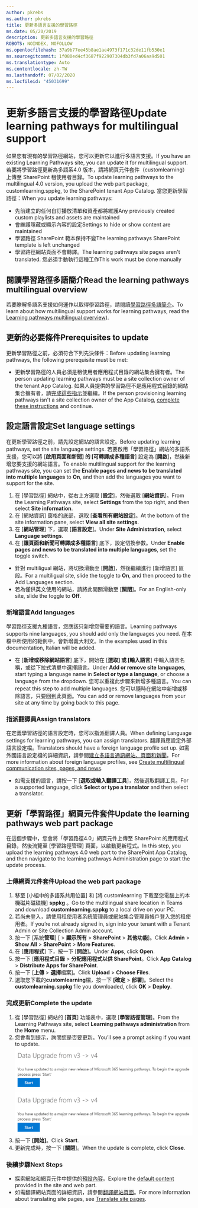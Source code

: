```yaml
---
author: pkrebs
ms.author: pkrebs
title: 更新多語言支援的學習路徑
ms.date: 05/20/2019
description: 更新多語言支援的學習路徑
ROBOTS: NOINDEX, NOFOLLOW
ms.openlocfilehash: 37a9b77ee45b8ae1ae4973f171c32de11fb530e1
ms.sourcegitcommit: 1f080ed4cf3687f922907304db3fd7a06aa9d501
ms.translationtype: Auto
ms.contentlocale: zh-TW
ms.lasthandoff: 07/02/2020
ms.locfileid: "45031699"
---
```

# <a name="update-learning-pathways-for-multilingual-support"></a><span data-ttu-id="9fdcc-103">更新多語言支援的學習路徑</span><span class="sxs-lookup"><span data-stu-id="9fdcc-103">Update learning pathways for multilingual support</span></span>
<span data-ttu-id="9fdcc-104">如果您有現有的學習路徑網站，您可以更新它以進行多語言支援。</span><span class="sxs-lookup"><span data-stu-id="9fdcc-104">If you have an existing Learning Pathways site, you can update it for multilingual support.</span></span> <span data-ttu-id="9fdcc-105">若要將學習路徑更新為多語系4.0 版本，請將網頁元件套件（customlearning）上傳至 SharePoint 租使用者目錄。</span><span class="sxs-lookup"><span data-stu-id="9fdcc-105">To update learning pathways to the multilingual 4.0 version, you upload the web part package, customlearning.sppkg, to the SharePoint tenant App Catalog.</span></span> <span data-ttu-id="9fdcc-106">當您更新學習路徑：</span><span class="sxs-lookup"><span data-stu-id="9fdcc-106">When you update learning pathways:</span></span>  

- <span data-ttu-id="9fdcc-107">先前建立的任何自訂播放清單和資產都將維護</span><span class="sxs-lookup"><span data-stu-id="9fdcc-107">Any previously created custom playlists and assets are maintained</span></span>
- <span data-ttu-id="9fdcc-108">會維護隱藏或顯示內容的設定</span><span class="sxs-lookup"><span data-stu-id="9fdcc-108">Settings to hide or show content are maintained</span></span>
- <span data-ttu-id="9fdcc-109">學習路徑 SharePoint 範本保持不變</span><span class="sxs-lookup"><span data-stu-id="9fdcc-109">The learning pathways SharePoint template is left unchanged</span></span>
- <span data-ttu-id="9fdcc-110">學習路徑網站頁面不會轉譯。</span><span class="sxs-lookup"><span data-stu-id="9fdcc-110">The learning pathways site pages aren't translated.</span></span> <span data-ttu-id="9fdcc-111">您必須手動執行這種工作</span><span class="sxs-lookup"><span data-stu-id="9fdcc-111">This work must be done manually</span></span>

## <a name="read-the-learning-pathways-multilingual-overview"></a><span data-ttu-id="9fdcc-112">閱讀學習路徑多語簡介</span><span class="sxs-lookup"><span data-stu-id="9fdcc-112">Read the learning pathways multilingual overview</span></span>
<span data-ttu-id="9fdcc-113">若要瞭解多語系支援如何運作以取得學習路徑，請閱讀[學習路徑多語簡介](custom_overview_ml.md)。</span><span class="sxs-lookup"><span data-stu-id="9fdcc-113">To learn about how multilingual support works for learning pathways, read the [Learning pathways multilingual overview](custom_overview_ml.md)).</span></span> 

## <a name="prerequisites-to-update"></a><span data-ttu-id="9fdcc-114">更新的必要條件</span><span class="sxs-lookup"><span data-stu-id="9fdcc-114">Prerequisites to update</span></span>
<span data-ttu-id="9fdcc-115">更新學習路徑之前，必須符合下列先決條件：</span><span class="sxs-lookup"><span data-stu-id="9fdcc-115">Before updating learning pathways, the following prerequisite must be met:</span></span>
- <span data-ttu-id="9fdcc-116">更新學習路徑的人員必須是租使用者應用程式目錄的網站集合擁有者。</span><span class="sxs-lookup"><span data-stu-id="9fdcc-116">The person updating learning pathways must be a site collection owner of the tenant App Catalog.</span></span> <span data-ttu-id="9fdcc-117">如果人員提供的學習路徑不是應用程式目錄的網站集合擁有者，請[完成這些指示](addappadmin.md)並繼續。</span><span class="sxs-lookup"><span data-stu-id="9fdcc-117">If the person provisioning learning pathways isn't a site collection owner of the App Catalog, [complete these instructions](addappadmin.md) and continue.</span></span> 

## <a name="set-language-settings"></a><span data-ttu-id="9fdcc-118">設定語言設定</span><span class="sxs-lookup"><span data-stu-id="9fdcc-118">Set language settings</span></span> 
<span data-ttu-id="9fdcc-119">在更新學習路徑之前，請先設定網站的語言設定。</span><span class="sxs-lookup"><span data-stu-id="9fdcc-119">Before updating learning pathways, set the site language settings.</span></span> <span data-ttu-id="9fdcc-120">若要啟用「學習路徑」網站的多語系支援，您可以將 [**啟用頁面和新聞] 的 [可轉譯成多種語言**] 設定為 [**開啟**]，然後新增您要支援的網站語言。</span><span class="sxs-lookup"><span data-stu-id="9fdcc-120">To enable multilingual support for the learning pathways site, you can set the **Enable pages and news to be translated into multiple languages** to **On**, and then add the languages you want to support for the site.</span></span>
1.  <span data-ttu-id="9fdcc-121">在 [學習路徑] 網站中，從右上方選取 [**設定**]，然後選取 [**網站資訊**]。</span><span class="sxs-lookup"><span data-stu-id="9fdcc-121">From the Learning Pathways site, select **Settings** from the top right, and then select **Site information**.</span></span>
2.  <span data-ttu-id="9fdcc-122">在 [網站資訊] 窗格的底部，選取 [**查看所有網站設定**]。</span><span class="sxs-lookup"><span data-stu-id="9fdcc-122">At the bottom of the site information pane, select **View all site settings**.</span></span>
3.  <span data-ttu-id="9fdcc-123">在 [**網站管理**] 下，選取 [**語言設定**]。</span><span class="sxs-lookup"><span data-stu-id="9fdcc-123">Under **Site Administration**, select **Language settings**.</span></span>
4.  <span data-ttu-id="9fdcc-124">在 [**讓頁面和新聞可轉譯成多種語言**] 底下，設定切換參數。</span><span class="sxs-lookup"><span data-stu-id="9fdcc-124">Under **Enable pages and news to be translated into multiple languages**, set the toggle switch.</span></span> 
- <span data-ttu-id="9fdcc-125">針對 multiligual 網站，將切換滑動至 [**開啟**]，然後繼續進行 [新增語言] 區段。</span><span class="sxs-lookup"><span data-stu-id="9fdcc-125">For a multiligual site, slide the toggle to **On**, and then proceed to the Add Languages section.</span></span> 
- <span data-ttu-id="9fdcc-126">若為僅供英文使用的網站，請將此開關滑動至 [**關閉**]。</span><span class="sxs-lookup"><span data-stu-id="9fdcc-126">For an English-only site, slide the toggle to **Off**.</span></span>

### <a name="add-languages"></a><span data-ttu-id="9fdcc-127">新增語言</span><span class="sxs-lookup"><span data-stu-id="9fdcc-127">Add languages</span></span>
<span data-ttu-id="9fdcc-128">學習路徑支援九種語言，您應該只新增您需要的語言。</span><span class="sxs-lookup"><span data-stu-id="9fdcc-128">Learning pathways supports nine languages, you should add only the languages you need.</span></span> <span data-ttu-id="9fdcc-129">在本檔中所使用的範例中，會新增義大利文。</span><span class="sxs-lookup"><span data-stu-id="9fdcc-129">In the examples used in this documentation, Italian will be added.</span></span> 
- <span data-ttu-id="9fdcc-130">在 [**新增或移除網站語言**] 底下，開始在 [**選取] 或 [輸入語言**] 中輸入語言名稱，或從下拉式清單中選擇語言。</span><span class="sxs-lookup"><span data-stu-id="9fdcc-130">Under **Add or remove site languages**, start typing a language name in **Select or type a language**, or choose a language from the dropdown.</span></span> <span data-ttu-id="9fdcc-131">您可以重複此步驟來新增多種語言。</span><span class="sxs-lookup"><span data-stu-id="9fdcc-131">You can repeat this step to add multiple languages.</span></span> <span data-ttu-id="9fdcc-132">您可以隨時在網站中新增或移除語言，只要回到此頁面。</span><span class="sxs-lookup"><span data-stu-id="9fdcc-132">You can add or remove languages from your site at any time by going back to this page.</span></span>
 
### <a name="assign-translators"></a><span data-ttu-id="9fdcc-133">指派翻譯員</span><span class="sxs-lookup"><span data-stu-id="9fdcc-133">Assign translators</span></span>
<span data-ttu-id="9fdcc-134">在定義學習路徑的語言設定時，您可以指派翻譯人員。</span><span class="sxs-lookup"><span data-stu-id="9fdcc-134">When defining Language settings for learning pathways, you can assign translators.</span></span> <span data-ttu-id="9fdcc-135">翻譯員應設定外部語言設定檔。</span><span class="sxs-lookup"><span data-stu-id="9fdcc-135">Translators should have a foreign language profile set up.</span></span> <span data-ttu-id="9fdcc-136">如需外國語言設定檔的詳細資訊，請參閱[建立多語言通訊網站、頁面和新聞](https://support.office.com/article/2bb7d610-5453-41c6-a0e8-6f40b3ed750c)。</span><span class="sxs-lookup"><span data-stu-id="9fdcc-136">For more information about foreign language profiles, see [Create multilingual communication sites, pages, and news](https://support.office.com/article/2bb7d610-5453-41c6-a0e8-6f40b3ed750c).</span></span>  
- <span data-ttu-id="9fdcc-137">如需支援的語言，請按一下 [**選取或輸入翻譯工具**]，然後選取翻譯工具。</span><span class="sxs-lookup"><span data-stu-id="9fdcc-137">For a supported language, click **Select or type a translator** and then select a translator.</span></span> 

## <a name="update-the-learning-pathways-web-part-package"></a><span data-ttu-id="9fdcc-138">更新「學習路徑」網頁元件套件</span><span class="sxs-lookup"><span data-stu-id="9fdcc-138">Update the learning pathways web part package</span></span>
<span data-ttu-id="9fdcc-139">在這個步驟中，您會將「學習路徑4.0」網頁元件上傳至 SharePoint 的應用程式目錄，然後流覽至 [學習路徑管理] 頁面，以啟動更新程式。</span><span class="sxs-lookup"><span data-stu-id="9fdcc-139">In this step, you upload the learning pathways 4.0 web part to the SharePoint App Catalog, and then navigate to the learning pathways Administration page to start the update process.</span></span>

### <a name="upload-the-web-part-package"></a><span data-ttu-id="9fdcc-140">上傳網頁元件套件</span><span class="sxs-lookup"><span data-stu-id="9fdcc-140">Upload the web part package</span></span>
1.  <span data-ttu-id="9fdcc-141">移至 [小組中的多語系共用位置] 和 [將 customlearning 下載至您電腦上的本機磁片磁碟機] **sppkg** 。</span><span class="sxs-lookup"><span data-stu-id="9fdcc-141">Go to the multilingual share location in Teams and download **customlearning.sppkg** to a local drive on your PC.</span></span> 
2.  <span data-ttu-id="9fdcc-142">若尚未登入，請使用租使用者系統管理員或網站集合管理員帳戶登入您的租使用者。</span><span class="sxs-lookup"><span data-stu-id="9fdcc-142">If you’re not already signed in, sign into your tenant with a Tenant Admin or Site Collection Admin account.</span></span> 
3.  <span data-ttu-id="9fdcc-143">按一下 [系統**管理**] [  >  **顯示所有**  >  **SharePoint**  >  **其他功能**]。</span><span class="sxs-lookup"><span data-stu-id="9fdcc-143">Click **Admin** > **Show All** > **SharePoint** > **More Features**.</span></span> 
4.  <span data-ttu-id="9fdcc-144">在 [**應用程式**] 下，按一下 [**開啟**]。</span><span class="sxs-lookup"><span data-stu-id="9fdcc-144">Under **Apps**, click **Open**.</span></span> 
5.  <span data-ttu-id="9fdcc-145">按一下 [**應用程式目錄**  >  **分配應用程式以供 SharePoint**。</span><span class="sxs-lookup"><span data-stu-id="9fdcc-145">Click **App Catalog** > **Distribute Apps for SharePoint**.</span></span> 
6.  <span data-ttu-id="9fdcc-146">按一下 [**上傳**  >  **選擇**檔案]。</span><span class="sxs-lookup"><span data-stu-id="9fdcc-146">Click **Upload** > **Choose Files**.</span></span> 
7.  <span data-ttu-id="9fdcc-147">選取您下載的**customlearning**檔，按一下 **[確定**  >  **部署**]。</span><span class="sxs-lookup"><span data-stu-id="9fdcc-147">Select the **customlearning.sppkg** file you downloaded, click **OK** > **Deploy**.</span></span> 

### <a name="complete-the-update"></a><span data-ttu-id="9fdcc-148">完成更新</span><span class="sxs-lookup"><span data-stu-id="9fdcc-148">Complete the update</span></span>
1.  <span data-ttu-id="9fdcc-149">從 [學習路徑] 網站的 [**首頁**] 功能表中，選取 [**學習路徑管理**]。</span><span class="sxs-lookup"><span data-stu-id="9fdcc-149">From the Learning Pathways site, select **Learning pathways administration** from the **Home** menu.</span></span> 
2.  <span data-ttu-id="9fdcc-150">您會看到提示，詢問您是否要更新。</span><span class="sxs-lookup"><span data-stu-id="9fdcc-150">You’ll see a prompt asking if you want to update.</span></span> 
<span data-ttu-id="9fdcc-151">![custom_update_adminprompt_ml.png](media/custom_update_adminprompt_ml.png)</span><span class="sxs-lookup"><span data-stu-id="9fdcc-151">![custom_update_adminprompt_ml.png](media/custom_update_adminprompt_ml.png)</span></span>
3.  <span data-ttu-id="9fdcc-152">按一下 **[開始]**。</span><span class="sxs-lookup"><span data-stu-id="9fdcc-152">Click **Start**.</span></span> 
4. <span data-ttu-id="9fdcc-153">更新完成時，按一下 [**關閉**]。</span><span class="sxs-lookup"><span data-stu-id="9fdcc-153">When the update is complete, click **Close**.</span></span> 

### <a name="next-steps"></a><span data-ttu-id="9fdcc-154">後續步驟</span><span class="sxs-lookup"><span data-stu-id="9fdcc-154">Next Steps</span></span>
- <span data-ttu-id="9fdcc-155">探索網站和網頁元件中提供的[預設內容](custom_exploresite.md)。</span><span class="sxs-lookup"><span data-stu-id="9fdcc-155">Explore the [default content](custom_exploresite.md) provided in the site and web part.</span></span>
- <span data-ttu-id="9fdcc-156">如需翻譯網站頁面的詳細資訊，請參閱[翻譯網站頁面](custom_translate_page_ml.md)。</span><span class="sxs-lookup"><span data-stu-id="9fdcc-156">For more information about translating site pages, see [Translate site pages](custom_translate_page_ml.md).</span></span> 

